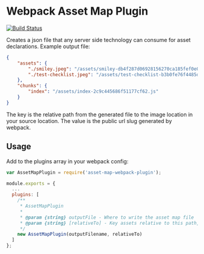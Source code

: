 # Webpack Asset Map Plugin

[![Build Status](https://travis-ci.org/mtscout6/asset-map-webpack-plugin.svg?branch=master)](https://travis-ci.org/mtscout6/asset-map-webpack-plugin)

Creates a json file that any server side technology can consume for asset declarations. Example output file:

``` json
{
    "assets": {
        "./smiley.jpeg": "/assets/smiley-db4f287d06928156270ca185fef0e026.jpeg",
        "./test-checklist.jpeg": "/assets/test-checklist-b3b0fe76f4485db43467876f664d1f62.jpeg"
    },
    "chunks": {
        "index": "/assets/index-2c9c445686f51177cf62.js"
    }
}
```

The key is the relative path from the generated file to the image location in your source location. The value is the public url slug generated by webpack.

## Usage

Add to the plugins array in your webpack config:

``` javascript
var AssetMapPlugin = require('asset-map-webpack-plugin');

module.exports = {
  ...
  plugins: [
    /**
     * AssetMapPlugin
     *
     * @param {string} outputFile - Where to write the asset map file
     * @param {string} [relativeTo] - Key assets relative to this path, otherwise defaults to be relative to the directory where the outputFile is written
     */
    new AssetMapPlugin(outputFilename, relativeTo)
  ]
};
```
